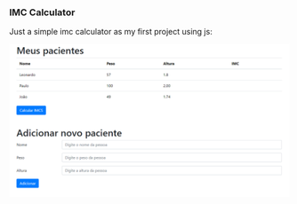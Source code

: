 ### IMC Calculator
Just a simple imc calculator as my first project using js:

![imc-calculator](https://github.com/antonyleme/js-projects/blob/master/imc-calculator/imc.PNG)
